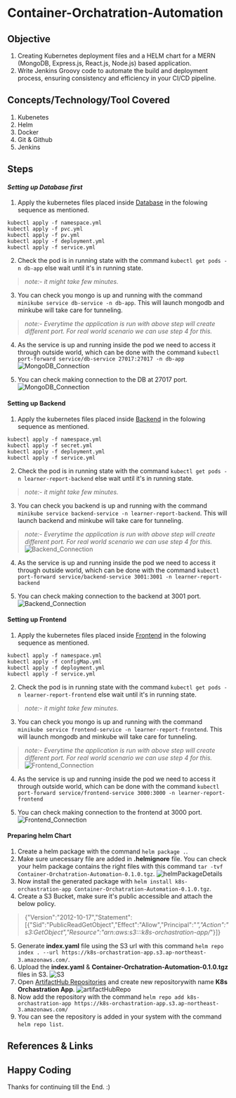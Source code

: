 # Container-Orchatration-Automation


## Objective
1. Creating Kubernetes deployment files and a HELM chart for a MERN (MongoDB, Express.js, React.js, Node.js) based application.
2. Write Jenkins Groovy code to automate the build and deployment process, ensuring consistency and efficiency in your CI/CD pipeline.


## Concepts/Technology/Tool Covered
1. Kubenetes
2. Helm
3. Docker
4. Git & Github
5. Jenkins

## Steps

#### **_Setting up Database first_**

1. Apply the kubernetes files placed inside [Database](./databaseMongoDB/) in the folowing sequence as mentioned.
```
kubectl apply -f namespace.yml
kubectl apply -f pvc.yml
kubectl apply -f pv.yml
kubectl apply -f deployment.yml
kubectl apply -f service.yml
```
2. Check the pod is in running state with the command `kubectl get pods -n db-app` else wait until it's in running state.
> _note:- it might take few minutes._

3. You can check you mongo is up and running with the command `minikube service db-service -n db-app`. This will launch mongodb and minkube will take care for tunneling.
> _note:- Everytime the application is run with above step will create different port. For real world scenario we can use step 4 for this._

4. As the service is up and running inside the pod we need to access it through outside world, which can be done with the command `kubectl port-forward service/db-service 27017:27017 -n db-app`
![MongoDB_Connection](./snapshots/DB27017.png)

5. You can check making connection to the DB at 27017 port.
![MongoDB_Connection](./snapshots/MongoDbInCompass.png)

#### **Setting up Backend**

1. Apply the kubernetes files placed inside [Backend](./backend/) in the folowing sequence as mentioned.
```
kubectl apply -f namespace.yml
kubectl apply -f secret.yml
kubectl apply -f deployment.yml
kubectl apply -f service.yml
```
2. Check the pod is in running state with the command `kubectl get pods -n learner-report-backend` else wait until it's in running state.
> _note:- it might take few minutes._

3. You can check you backend is up and running with the command `minikube service backend-service -n learner-report-backend`. This will launch backend and minkube will take care for tunneling.
> _note:- Everytime the application is run with above step will create different port. For real world scenario we can use step 4 for this._
![Backend_Connection](./snapshots/BackendInBrowser.png)

4. As the service is up and running inside the pod we need to access it through outside world, which can be done with the command `kubectl port-forward service/backend-service 3001:3001 -n learner-report-backend`

5. You can check making connection to the backend at 3001 port.
![Backend_Connection](./snapshots/Backend3001.png)

#### **Setting up Frontend**

1. Apply the kubernetes files placed inside [Frontend](./frontend/) in the folowing sequence as mentioned.
```
kubectl apply -f namespace.yml
kubectl apply -f configMap.yml
kubectl apply -f deployment.yml
kubectl apply -f service.yml
```
2. Check the pod is in running state with the command `kubectl get pods -n learner-report-frontend` else wait until it's in running state.
> _note:- it might take few minutes._

3. You can check you mongo is up and running with the command `minikube service frontend-service -n learner-report-frontend`. This will launch mongodb and minkube will take care for tunneling.
> _note:- Everytime the application is run with above step will create different port. For real world scenario we can use step 4 for this._
![Frontend_Connection](./snapshots/FrontendInBrowser.png)

4. As the service is up and running inside the pod we need to access it through outside world, which can be done with the command `kubectl port-forward service/frontend-service 3000:3000 -n learner-report-frontend`

6. You can check making connection to the frontend at 3000 port.
![Frontend_Connection](./snapshots/Frontend3000.png)

#### **Preparing helm Chart**
1. Create a helm package with the command `helm package .`.
2. Make sure unecessary file are added in **.helmignore** file. You can check your helm package contains the right files with this command `tar -tvf Container-Orchatration-Automation-0.1.0.tgz`.
![helmPackageDetails](./snapshots/HelmPackageDetails.png)
3. Now install the generated package with `helm install k8s-orchastration-app Container-Orchatration-Automation-0.1.0.tgz`.
4. Create a S3 Bucket, make sure it's public accessible and attach the below policy.
>{"Version":"2012-10-17","Statement":[{"Sid":"PublicReadGetObject","Effect":"Allow","Principal":"*","Action":"s3:GetObject","Resource":"arn:aws:s3:::k8s-orchastration-app/*"}]}
5. Generate **index.yaml** file using the S3 url with this command `helm repo index . --url https://k8s-orchastration-app.s3.ap-northeast-3.amazonaws.com/`.
6. Upload the **index.yaml** & **Container-Orchatration-Automation-0.1.0.tgz** files in S3.
![S3](./snapshots/S3.png)
7. Open [ArtifactHub Repositories](https://artifacthub.io/control-panel/repositories?page=1) and create new repositorywith name **K8s Orchastration App**.
![artifactHubRepo](./snapshots/ArtifacthubRepo.png)
8. Now add the repository with the command `helm repo add k8s-orchastration-app https://k8s-orchastration-app.s3.ap-northeast-3.amazonaws.com/`
9. You can see the repository is added in your system with the command `helm repo list`.


## References & Links


## Happy Coding
Thanks for continuing till the End. :)
